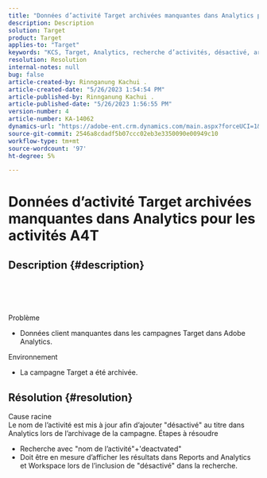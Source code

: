 ```yaml
---
title: "Données d’activité Target archivées manquantes dans Analytics pour les activités A4T"
description: Description
solution: Target
product: Target
applies-to: "Target"
keywords: "KCS, Target, Analytics, recherche d’activités, désactivé, archivé"
resolution: Resolution
internal-notes: null
bug: false
article-created-by: Rinnganung Kachui .
article-created-date: "5/26/2023 1:54:54 PM"
article-published-by: Rinnganung Kachui .
article-published-date: "5/26/2023 1:56:55 PM"
version-number: 4
article-number: KA-14062
dynamics-url: "https://adobe-ent.crm.dynamics.com/main.aspx?forceUCI=1&pagetype=entityrecord&etn=knowledgearticle&id=6ed8dddf-ccfb-ed11-8849-6045bd006c82"
source-git-commit: 2546a8cdadf5b07ccc02eb3e3350090e00949c10
workflow-type: tm+mt
source-wordcount: '97'
ht-degree: 5%

---
```


# Données d’activité Target archivées manquantes dans Analytics pour les activités A4T

## Description {#description}

<br><br><br><br>Problème<br>
- Données client manquantes dans les campagnes Target dans Adobe Analytics.



Environnement
- La campagne Target a été archivée.



## Résolution {#resolution}

Cause racine<br>
Le nom de l’activité est mis à jour afin d’ajouter &quot;désactivé&quot; au titre dans Analytics lors de l’archivage de la campagne.
Étapes à résoudre
- Recherche avec &quot;nom de l’activité&quot;+&#39;deactvated&quot;
- Doit être en mesure d’afficher les résultats dans Reports and Analytics et Workspace lors de l’inclusion de &quot;désactivé&quot; dans la recherche.

